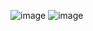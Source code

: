 
![image](https://user-images.githubusercontent.com/57533739/203845487-69b55c0f-9e8c-47f8-ba48-b5adfec91350.png)
![image](https://user-images.githubusercontent.com/57533739/203845520-66fc38df-dd4a-4c64-bd05-f3d1b8321154.png)
